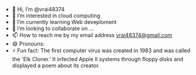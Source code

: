 - 👋 Hi, I’m @vrai48374
- 👀 I’m interested in cloud computing
- 🌱 I’m currently learning Web deveploment
- 💞️ I’m looking to collaborate on ...
- 📫 How to reach me by my email address vrai48374@gmail.com
- 😄 Pronouns: 
- ⚡ Fun fact: The first computer virus was created in 1983 and was called the 'Elk Cloner.' It infected Apple II systems through floppy disks and displayed a poem about its creator.

<!---
vrai48374/vrai48374 is a ✨ special ✨ repository because its `README.md` (this file) appears on your GitHub profile.
You can click the Preview link to take a look at your changes.
--->
